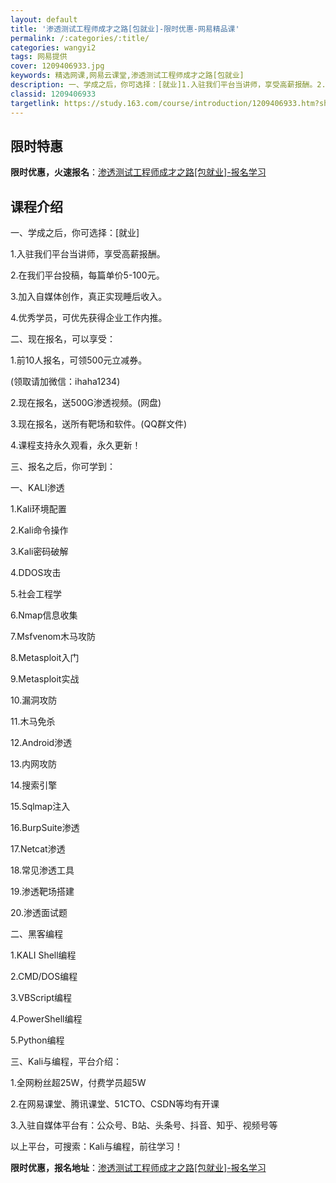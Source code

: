 ```yaml
---
layout: default
title: '渗透测试工程师成才之路[包就业]-限时优惠-网易精品课'
permalink: /:categories/:title/
categories: wangyi2
tags: 网易提供
cover: 1209406933.jpg
keywords: 精选网课,网易云课堂,渗透测试工程师成才之路[包就业]
description: 一、学成之后，你可选择：[就业]1.入驻我们平台当讲师，享受高薪报酬。2.在我们平台投稿，每篇单价5-100元。3.加入
classid: 1209406933
targetlink: https://study.163.com/course/introduction/1209406933.htm?share=1&shareId=1025206652&utm_campaign=share&utm_medium=iphoneShare&utm_source=&utm_u=1025206652
---
```


## 限时特惠

**限时优惠，火速报名**：[渗透测试工程师成才之路[包就业]-报名学习](https://study.163.com/course/introduction/1209406933.htm?share=1&shareId=1025206652&utm_campaign=share&utm_medium=iphoneShare&utm_source=&utm_u=1025206652)

## 课程介绍

一、学成之后，你可选择：[就业]

1.入驻我们平台当讲师，享受高薪报酬。

2.在我们平台投稿，每篇单价5-100元。

3.加入自媒体创作，真正实现睡后收入。

4.优秀学员，可优先获得企业工作内推。



二、现在报名，可以享受：

1.前10人报名，可领500元立减券。

  (领取请加微信：ihaha1234)

2.现在报名，送500G渗透视频。(网盘)

3.现在报名，送所有靶场和软件。(QQ群文件)

4.课程支持永久观看，永久更新！



三、报名之后，你可学到：

一、KALI渗透

1.Kali环境配置

2.Kali命令操作

3.Kali密码破解

4.DDOS攻击

5.社会工程学

6.Nmap信息收集

7.Msfvenom木马攻防

8.Metasploit入门

9.Metasploit实战

10.漏洞攻防

11.木马免杀

12.Android渗透

13.内网攻防

14.搜索引擎

15.Sqlmap注入

16.BurpSuite渗透

17.Netcat渗透

18.常见渗透工具

19.渗透靶场搭建

20.渗透面试题



二、黑客编程

1.KALI Shell编程

2.CMD/DOS编程

3.VBScript编程

4.PowerShell编程

5.Python编程



三、Kali与编程，平台介绍：

1.全网粉丝超25W，付费学员超5W

2.在网易课堂、腾讯课堂、51CTO、CSDN等均有开课

3.入驻自媒体平台有：公众号、B站、头条号、抖音、知乎、视频号等

   以上平台，可搜索：Kali与编程，前往学习！

**限时优惠，报名地址**：[渗透测试工程师成才之路[包就业]-报名学习](https://study.163.com/course/introduction/1209406933.htm?share=1&shareId=1025206652&utm_campaign=share&utm_medium=iphoneShare&utm_source=&utm_u=1025206652)

